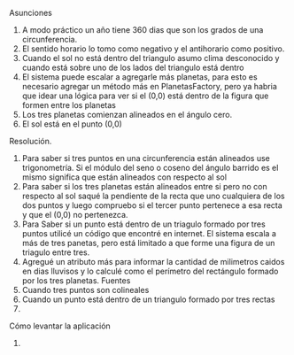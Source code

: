 Asunciones

1. A modo práctico un año tiene 360 dias que son los grados de una circunferencia.
2. El sentido horario lo tomo como negativo y el antihorario como positivo.
3. Cuando el sol no está dentro del triangulo asumo clima desconocido y cuando está sobre uno de los lados del triangulo está dentro
4. El sistema puede escalar a agregarle más planetas, para esto es necesario agregar un método más en PlanetasFactory, pero ya habria que idear una lógica para ver si el (0,0) está dentro de la figura que formen entre los planetas
5. Los tres planetas comienzan alineados en el ángulo cero.
6. El sol está en el punto (0,0)

Resolución.

1. Para saber si tres puntos en una circunferencia están alineados use trigonometría. Si el módulo del seno o coseno del ángulo barrido es el mismo significa que están alineados con respecto al sol
2. Para saber si los tres planetas están alineados entre si pero no con respecto al sol saqué la pendiente de la recta que uno cualquiera de los dos puntos y luego compruebo si el tercer punto pertenece a esa recta y que el (0,0) no pertenezca.
3. Para Saber si un punto está dentro de un triagulo formado por tres puntos utilicé un código que encontré en internet. El sistema escala a más de tres panetas, pero está limitado a que forme una figura de un triagulo entre tres.
4. Agregué un atributo más para informar la cantidad de milimetros caidos en dias lluvisos y lo calculé como el perímetro del rectángulo formado por los tres planetas.
Fuentes
1. Cuando tres puntos son colineales 
2. Cuando un punto está dentro de un triangulo formado por tres rectas
3. 

Cómo levantar la aplicación

1. 